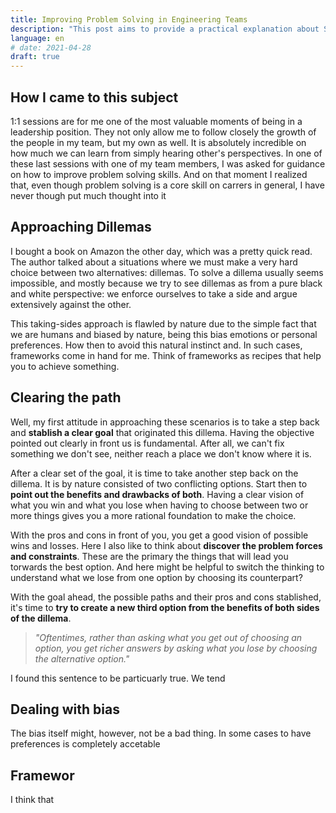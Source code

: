 ```yaml
---
title: Improving Problem Solving in Engineering Teams
description: "This post aims to provide a practical explanation about System.Threading.Channels API and how it might be handy to implement pub/sub patterns to enable communication between Tasks"
language: en
# date: 2021-04-28
draft: true
---
```


## How I came to this subject


1:1 sessions are for me one of the most valuable moments of being in a leadership position. They not only allow me to follow closely the growth of the people in my team, but my own as well. It is absolutely incredible on how much we can learn from simply hearing other's perspectives. In one of these last sessions with one of my team members, I was asked for guidance on how to improve problem solving skills. And on that moment I realized that, even though problem solving is a core skill on carrers in general, I have never though put much thought into it 

## Approaching Dillemas

I bought a book on Amazon the other day, which was a pretty quick read. The author talked about a situations where we must make a very hard choice between two alternatives: dillemas. To solve a dillema usually seems impossible, and mostly because we try to see dillemas as from a pure black and white perspective: we enforce ourselves to take a side and argue extensively against the other.

This taking-sides approach is flawled by nature due to the simple fact that we are humans and biased by nature, being this bias emotions or personal preferences. How then to avoid this natural instinct and. In such cases, frameworks come in hand for me. Think of frameworks as recipes that help you to achieve something.

## Clearing the path

Well, my first attitude in approaching these scenarios is to take a step back and **stablish a clear goal** that originated this dillema. Having the objective pointed out clearly in front us is fundamental. After all, we can't fix something we don't see, neither reach a place we don't know where it is.

After a clear set of the goal, it is time to take another step back on the dillema. It is by nature consisted of two conflicting options. Start then to **point out the benefits and drawbacks of both**. Having a clear vision of what you win and what you lose when having to choose between two or more things gives you a more rational foundation to make the choice.

With the pros and cons in front of you, you get a good vision of possible wins and losses. Here I also like to think about **discover the problem forces and constraints**. These are the primary the things that will lead you torwards the best option. And here might be helpful to switch the thinking to understand what we lose from one option by choosing its counterpart?



With the goal ahead, the possible paths and their pros and cons stablished, it's time to **try to create a new third option from the benefits of both sides of the dillema**.

> *"Oftentimes, rather than asking what you get out of choosing an option, you get richer answers by asking what you lose by choosing the alternative option."*

I found this sentence to be particuarly true. We tend

## Dealing with bias

The bias itself might, however, not be a bad thing. In some cases to have preferences is completely accetable 

## Framewor


I think that 
